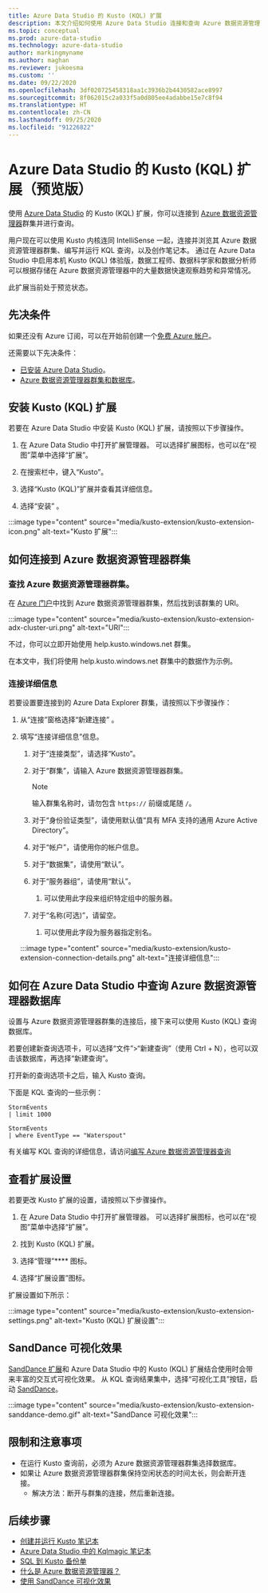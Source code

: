 ```yaml
---
title: Azure Data Studio 的 Kusto (KQL) 扩展
description: 本文介绍如何使用 Azure Data Studio 连接和查询 Azure 数据资源管理器群集。
ms.topic: conceptual
ms.prod: azure-data-studio
ms.technology: azure-data-studio
author: markingmyname
ms.author: maghan
ms.reviewer: jukoesma
ms.custom: ''
ms.date: 09/22/2020
ms.openlocfilehash: 3df020725458318aa1c3936b2b4430582ace8997
ms.sourcegitcommit: 8f062015c2a033f5a0d805ee4adabbe15e7c8f94
ms.translationtype: HT
ms.contentlocale: zh-CN
ms.lasthandoff: 09/25/2020
ms.locfileid: "91226822"
---
```

# <a name="kusto-kql-extension-for-azure-data-studio-preview"></a>Azure Data Studio 的 Kusto (KQL) 扩展（预览版）

使用 [Azure Data Studio](../what-is.md) 的 Kusto (KQL) 扩展，你可以连接到 [Azure 数据资源管理器](https://docs.microsoft.com/azure/data-explorer/data-explorer-overview)群集并进行查询。

用户现在可以使用 Kusto 内核连同 IntelliSense 一起，连接并浏览其 Azure 数据资源管理器群集、编写并运行 KQL 查询，以及创作笔记本。 通过在 Azure Data Studio 中启用本机 Kusto (KQL) 体验版，数据工程师、数据科学家和数据分析师可以根据存储在 Azure 数据资源管理器中的大量数据快速观察趋势和异常情况。

此扩展当前处于预览状态。

## <a name="prerequisites"></a>先决条件

如果还没有 Azure 订阅，可以在开始前创建一个[免费 Azure 帐户](https://azure.microsoft.com/free/)。

还需要以下先决条件：

- [已安装 Azure Data Studio](../download-azure-data-studio.md)。
- [Azure 数据资源管理器群集和数据库](https://docs.microsoft.com/azure/data-explorer/create-cluster-database-portal)。

## <a name="install-the-kusto-kql-extension"></a>安装 Kusto (KQL) 扩展

若要在 Azure Data Studio 中安装 Kusto (KQL) 扩展，请按照以下步骤操作。

1. 在 Azure Data Studio 中打开扩展管理器。 可以选择扩展图标，也可以在“视图”菜单中选择“扩展”。

2. 在搜索栏中，键入“Kusto”。

3. 选择“Kusto (KQL)”扩展并查看其详细信息。

4. 选择“安装”  。

:::image type="content" source="media/kusto-extension/kusto-extension-icon.png" alt-text="Kusto 扩展":::

## <a name="how-to-connect-to-an-azure-data-explorer-cluster"></a>如何连接到 Azure 数据资源管理器群集

### <a name="find-your-azure-data-explorer-cluster"></a>查找 Azure 数据资源管理器群集。

在 [Azure 门户](https://ms.portal.azure.com/#home)中找到 Azure 数据资源管理器群集，然后找到该群集的 URI。

:::image type="content" source="media/kusto-extension/kusto-extension-adx-cluster-uri.png" alt-text="URI":::

不过，你可以立即开始使用 help.kusto.windows.net 群集。

在本文中，我们将使用 help.kusto.windows.net 群集中的数据作为示例。

### <a name="connection-details"></a>连接详细信息

若要设置要连接到的 Azure Data Explorer 群集，请按照以下步骤操作：

1. 从“连接”窗格选择“新建连接” 。

2. 填写“连接详细信息”信息。
    1. 对于“连接类型”，请选择“Kusto”。
    2. 对于“群集”，请输入 Azure 数据资源管理器群集。

        > [!Note]
        > 输入群集名称时，请勿包含 `https://` 前缀或尾随 `/`。

    3. 对于“身份验证类型”，请使用默认值“具有 MFA 支持的通用 Azure Active Directory”。
    4. 对于“帐户”，请使用你的帐户信息。
    5. 对于“数据集”，请使用“默认”。
    6. 对于“服务器组”，请使用“默认”。
        1. 可以使用此字段来组织特定组中的服务器。
    7. 对于“名称(可选)”，请留空。
        1. 可以使用此字段为服务器指定别名。

    :::image type="content" source="media/kusto-extension/kusto-extension-connection-details.png" alt-text="连接详细信息":::

## <a name="how-to-query-an-azure-data-explorer-database-in-azure-data-studio"></a>如何在 Azure Data Studio 中查询 Azure 数据资源管理器数据库

设置与 Azure 数据资源管理器群集的连接后，接下来可以使用 Kusto (KQL) 查询数据库。

若要创建新查询选项卡，可以选择“文件”>“新建查询”（使用 Ctrl + N），也可以双击该数据库，再选择“新建查询”。

打开新的查询选项卡之后，输入 Kusto 查询。

下面是 KQL 查询的一些示例：

```kusto
StormEvents
| limit 1000
```

```kusto
StormEvents
| where EventType == "Waterspout"
```

有关编写 KQL 查询的详细信息，请访问[编写 Azure 数据资源管理器查询](https://docs.microsoft.com/azure/data-explorer/write-queries#overview-of-the-query-language)

## <a name="view-extension-settings"></a>查看扩展设置

若要更改 Kusto 扩展的设置，请按照以下步骤操作。

1. 在 Azure Data Studio 中打开扩展管理器。 可以选择扩展图标，也可以在“视图”菜单中选择“扩展”。

2. 找到 Kusto (KQL) 扩展。

3. 选择“管理”**** 图标。

4. 选择“扩展设置”图标。

扩展设置如下所示：

:::image type="content" source="media/kusto-extension/kusto-extension-settings.png" alt-text="Kusto (KQL) 扩展设置":::

## <a name="sanddance-visualization"></a>SandDance 可视化效果

[SandDance 扩展](https://docs.microsoft.com/sql/azure-data-studio/sanddance-extension)和 Azure Data Studio 中的 Kusto (KQL) 扩展结合使用时会带来丰富的交互式可视化效果。 从 KQL 查询结果集中，选择“可视化工具”按钮，启动 [SandDance](https://sanddance.js.org/)。

:::image type="content" source="media/kusto-extension/kusto-extension-sanddance-demo.gif" alt-text="SandDance 可视化效果":::

## <a name="limitations-and-considerations"></a>限制和注意事项

- 在运行 Kusto 查询前，必须为 Azure 数据资源管理器群集选择数据库。
- 如果让 Azure 数据资源管理器群集保持空闲状态的时间太长，则会断开连接。
    - 解决方法：断开与群集的连接，然后重新连接。

## <a name="next-steps"></a>后续步骤

- [创建并运行 Kusto 笔记本](../notebooks/notebooks-kusto-kernel.md)
- [Azure Data Studio 中的 Kqlmagic 笔记本](../notebooks-kqlmagic.md)
- [SQL 到 Kusto 备份单](https://docs.microsoft.com/azure/data-explorer/kusto/query/sqlcheatsheet)
- [什么是 Azure 数据资源管理器？](https://docs.microsoft.com/azure/data-explorer/data-explorer-overview)
- [使用 SandDance 可视化效果](https://sanddance.js.org/)
